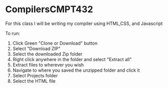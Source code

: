 # CompilersCMPT432
For this class I will be writing my compiler using HTML,CSS, and Javascript

To run:
1. Click Green "Clone or Download" button
2. Select "Download ZIP"
3. Select the downloaded Zip folder
4. Right click anywhere in the folder and select "Extract all"
5. Extract files to wherever you wish
6. Navigate to where you saved the unzipped folder and click it
7. Select Projects folder
8. Select the HTML file
